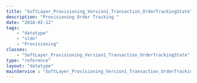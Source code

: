 ```yaml
---
title: "SoftLayer_Provisioning_Version1_Transaction_OrderTrackingState"
description: "Provisioning Order Tracking "
date: "2018-02-12"
tags:
    - "datatype"
    - "sldn"
    - "Provisioning"
classes:
    - "SoftLayer_Provisioning_Version1_Transaction_OrderTrackingState"
type: "reference"
layout: "datatype"
mainService : "SoftLayer_Provisioning_Version1_Transaction_OrderTrackingState"
---
```


